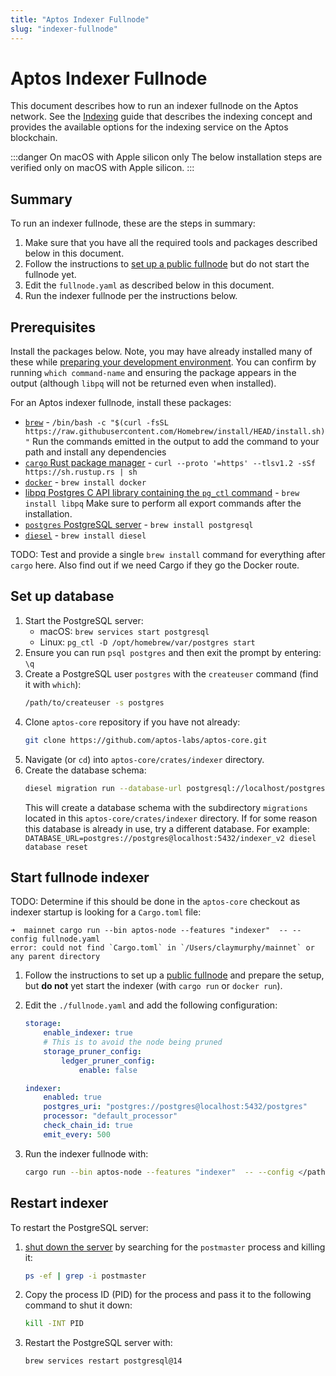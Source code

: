 ```yaml
---
title: "Aptos Indexer Fullnode"
slug: "indexer-fullnode"
---
```


# Aptos Indexer Fullnode

This document describes how to run an indexer fullnode on the Aptos network. See the [Indexing](/guides/indexing.md) guide that describes the indexing concept and provides the available options for the indexing service on the Aptos blockchain.

:::danger On macOS with Apple silicon only
The below installation steps are verified only on macOS with Apple silicon.
:::

## Summary

To run an indexer fullnode, these are the steps in summary:

1. Make sure that you have all the required tools and packages described below in this document.
1. Follow the instructions to [set up a public fullnode](full-node/fullnode-source-code-or-docker/) but do not start the fullnode yet. 
1. Edit the `fullnode.yaml` as described below in this document.
1. Run the indexer fullnode per the instructions below.

## Prerequisites

Install the packages below. Note, you may have already installed many of these while [preparing your development environment](../guides/getting-started.md#prepare-development-environment). You can confirm by running `which command-name` and ensuring the package appears in the output (although `libpq` will not be returned even when installed).

For an Aptos indexer fullnode, install these packages:

  - [`brew`](https://brew.sh/) - `/bin/bash -c "$(curl -fsSL https://raw.githubusercontent.com/Homebrew/install/HEAD/install.sh)"` Run the commands emitted in the output to add the command to your path and install any dependencies
  - [`cargo` Rust package manager](https://www.rust-lang.org/tools/install) - `curl --proto '=https' --tlsv1.2 -sSf https://sh.rustup.rs | sh`
  - [`docker`](https://docs.docker.com/get-docker/) - `brew install docker`
  - [libpq Postgres C API library containing the `pg_ctl` command](https://formulae.brew.sh/formula/libpq) - `brew install libpq`
    Make sure to perform all export commands after the installation.
  -  [`postgres` PostgreSQL server](https://www.postgresql.org/) - `brew install postgresql`
  - [`diesel`](https://diesel.rs/) - `brew install diesel`

TODO: Test and provide a single `brew install` command for everything after `cargo` here. Also find out if we need Cargo if they go the Docker route.

## Set up database

1. Start the PostgreSQL server: 
   - macOS: `brew services start postgresql`
   - Linux: `pg_ctl -D /opt/homebrew/var/postgres start`
1. Ensure you can run `psql postgres` and then exit the prompt by entering: `\q`
1. Create a PostgreSQL user `postgres` with the `createuser` command (find it with `which`):
   ```bash
   /path/to/createuser -s postgres
   ```
1. Clone `aptos-core` repository if you have not already:
    ```bash
    git clone https://github.com/aptos-labs/aptos-core.git
    ```
1. Navigate (or `cd`) into `aptos-core/crates/indexer` directory.
1.  Create the database schema:
    ```bash
    diesel migration run --database-url postgresql://localhost/postgres
    ```
    This will create a database schema with the subdirectory `migrations` located in this `aptos-core/crates/indexer` directory. If for some reason this database is already in use, try a different database. For example: `DATABASE_URL=postgres://postgres@localhost:5432/indexer_v2 diesel database reset`

## Start fullnode indexer

TODO: Determine if this should be done in the `aptos-core` checkout as indexer startup is looking for a `Cargo.toml` file:
```
➜  mainnet cargo run --bin aptos-node --features "indexer"  -- --config fullnode.yaml
error: could not find `Cargo.toml` in `/Users/claymurphy/mainnet` or any parent directory
```

1. Follow the instructions to set up a [public fullnode](full-node/fullnode-source-code-or-docker/) and prepare the setup, but **do not** yet start the indexer (with `cargo run` or `docker run`).
1. Edit the `./fullnode.yaml` and add the following configuration:
    ```yaml
    storage:
        enable_indexer: true
        # This is to avoid the node being pruned
        storage_pruner_config:
            ledger_pruner_config:
                enable: false
    
    indexer:
        enabled: true
        postgres_uri: "postgres://postgres@localhost:5432/postgres"
        processor: "default_processor"
        check_chain_id: true
        emit_every: 500
    ```

1. Run the indexer fullnode with:
    ```bash
    cargo run --bin aptos-node --features "indexer"  -- --config </path/to/fullnode.yaml>
    ```

## Restart indexer

To restart the PostgreSQL server:

1. [shut down the server](https://www.postgresql.org/docs/8.1/postmaster-shutdown.html) by searching for the `postmaster` process and killing it:
    ```bash
    ps -ef | grep -i postmaster
    ```

1. Copy the process ID (PID) for the process and pass it to the following command to shut it down:
    ```bash
    kill -INT PID
    ```

1. Restart the PostgreSQL server with:
    ```bash
    brew services restart postgresql@14
    ```